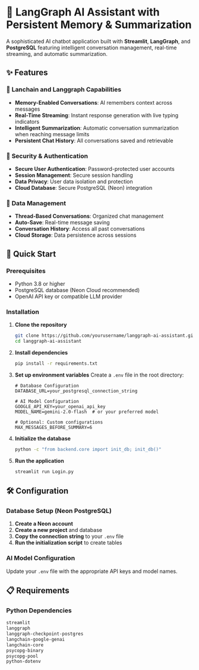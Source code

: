 # 🧠 LangGraph AI Assistant with Persistent Memory & Summarization

A sophisticated AI chatbot application built with **Streamlit**, **LangGraph**, and **PostgreSQL** featuring intelligent conversation management, real-time streaming, and automatic summarization.

## ✨ Features

### 🤖 **Lanchain and Langgraph Capabilities**
- **Memory-Enabled Conversations**: AI remembers context across messages
- **Real-Time Streaming**: Instant response generation with live typing indicators
- **Intelligent Summarization**: Automatic conversation summarization when reaching message limits
- **Persistent Chat History**: All conversations saved and retrievable

### 🔐 **Security & Authentication**
- **Secure User Authentication**: Password-protected user accounts
- **Session Management**: Secure session handling
- **Data Privacy**: User data isolation and protection
- **Cloud Database**: Secure PostgreSQL (Neon) integration

### 💾 **Data Management**
- **Thread-Based Conversations**: Organized chat management
- **Auto-Save**: Real-time message saving
- **Conversation History**: Access all past conversations
- **Cloud Storage**: Data persistence across sessions

## 🚀 Quick Start

### Prerequisites

- Python 3.8 or higher
- PostgreSQL database (Neon Cloud recommended)
- OpenAI API key or compatible LLM provider

### Installation

1. **Clone the repository**
   ```bash
   git clone https://github.com/yourusername/langgraph-ai-assistant.git
   cd langgraph-ai-assistant
   ```

2. **Install dependencies**
   ```bash
   pip install -r requirements.txt
   ```

3. **Set up environment variables**
   Create a `.env` file in the root directory:
   ```env
   # Database Configuration
   DATABASE_URL=your_postgresql_connection_string
   
   # AI Model Configuration
   GOOGLE_API_KEY=your_openai_api_key
   MODEL_NAME=gemini-2.0-flash  # or your preferred model
   
   # Optional: Custom configurations
   MAX_MESSAGES_BEFORE_SUMMARY=6
   ```

4. **Initialize the database**
   ```bash
   python -c "from backend.core import init_db; init_db()"
   ```

5. **Run the application**
   ```bash
   streamlit run Login.py
   ```

## 🛠️ Configuration

### Database Setup (Neon PostgreSQL)

1. **Create a Neon account** 
2. **Create a new project** and database
3. **Copy the connection string** to your `.env` file
4. **Run the initialization script** to create tables

### AI Model Configuration
Update your `.env` file with the appropriate API keys and model names.


## 📋 Requirements

### Python Dependencies
```txt
streamlit
langgraph
langgraph-checkpoint-postgres
langchain-google-genai
langchain-core
psycopg-binary
psycopg-pool
python-dotenv
```


